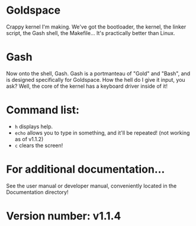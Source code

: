 # Goldspace
Crappy kernel I'm making. We've got the bootloader, the kernel, the linker script, the Gash shell, the Makefile...
It's practically better than Linux.
# Gash
Now onto the shell, Gash. Gash is a portmanteau of "Gold" and "Bash", and is designed specifically for Goldspace. How the hell do I give it input, you ask? Well, the core of the kernel has a keyboard driver inside of it!
# Command list:
* `h` displays help.
* `echo` allows you to type in something, and it'll be repeated! (not working as of v1.1.2)
* `c` clears the screen!
# For additional documentation...
See the user manual or developer manual, conveniently located in the Documentation directory!
# Version number: v1.1.4
